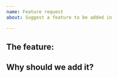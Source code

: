 ```yaml
---
name: Feature request
about: Suggest a feature to be added in

---
```

<!-- Write **BELOW** The Headers and **ABOVE** The comments else it may not be viewable -->

<!-- **ATTENTION** If your feature does not fit the current format, feel free to use your own, but keep in mind the appearence of your issue is important, and non-organized and non-detailed issues will be eitheir ignored or closed. Try to keep it as close as possible to the current format.-->

## The feature:

<!-- Please explain the feature, how it works, and to what currently implemented systems it relates to, if any.
Please keep it detailed and clear.-->

## Why should we add it?

<!-- Please give a reasonable explanation as to why your feature is a good addition to the server, and why should we implement it.
This section is also to be detailed and clear. -->

<!-- Make sure to mark your issue with the "Feature" and "Question" label. The first meaning it's obvious position as a feature, and the second meaning it's open to debate. -->
